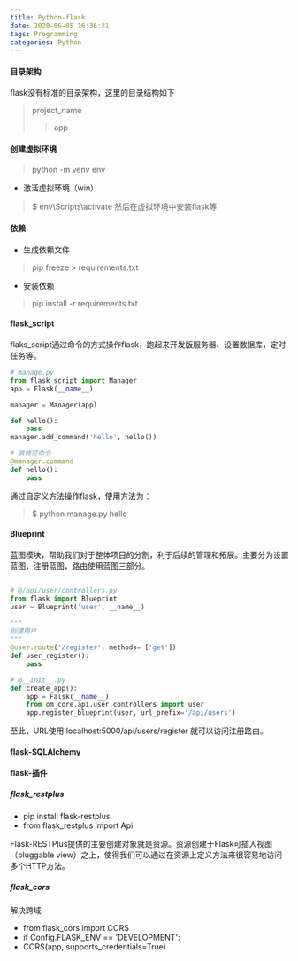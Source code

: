 ```yaml
---
title: Python-flask
date: 2020-06-05 16:36:31
tags: Programming
categories: Python
---
```


#### 目录架构  

flask没有标准的目录架构，这里的目录结构如下  

> project_name
>> app
>>>

#### 创建虚拟环境  
 
> python -m venv env

* 激活虚拟环境（win）
> $ env\Scripts\activate
> 然后在虚拟环境中安装flask等

#### 依赖  

* 生成依赖文件
> pip freeze > requirements.txt  

* 安装依赖
> pip install -r requirements.txt

#### flask_script  

flaks_script通过命令的方式操作flask，跑起来开发版服务器、设置数据库，定时任务等。

```python 
# manage.py
from flask_script import Manager
app = Flask(__name__)

manager = Manager(app)

def hello(): 
    pass
manager.add_command('hello', hello())

# 装饰符命令
@manager.command
def hello(): 
    pass
```
通过自定义方法操作flask，使用方法为：  
> $ python manage.py hello

#### Blueprint  

蓝图模块，帮助我们对于整体项目的分割，利于后续的管理和拓展。主要分为设置蓝图，注册蓝图，路由使用蓝图三部分。  

```python

# @/api/user/controllers.py
from flask import Blueprint 
user = Blueprint('user', __name__)

"""
创建用户
"""
@user.route('/register', methods= ['get'])
def user_register():
    pass

# @__init__.py  
def create_app():
    app = Falsk(__name__)
    from om_core.api.user.controllers import user
    app.register_blueprint(user, url_prefix='/api/users')
```
至此，URL使用 localhost:5000/api/users/register 就可以访问注册路由。 

#### flask-SQLAlchemy  
  

#### flask-插件

##### flask_restplus  

* pip install flask-restplus   
* from flask_restplus import Api

Flask-RESTPlus提供的主要创建对象就是资源。资源创建于Flask可插入视图（pluggable view）之上，使得我们可以通过在资源上定义方法来很容易地访问多个HTTP方法。


#####  flask_cors 
解决跨域

* from flask_cors import CORS
* if Config.FLASK_ENV == 'DEVELOPMENT':
* CORS(app, supports_credentials=True)
